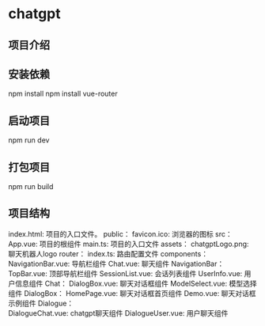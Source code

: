 # chatgpt

## 项目介绍

## 安装依赖

npm install
npm install vue-router

## 启动项目

npm run dev

## 打包项目

npm run build

## 项目结构

index.html: 项目的入口文件。
public：
    favicon.ico: 浏览器的图标
src：
    App.vue: 项目的根组件
    main.ts: 项目的入口文件
    assets：
        chatgptLogo.png: 聊天机器人logo
    router：
        index.ts: 路由配置文件
    components：
        NavigationBar.vue: 导航栏组件
        Chat.vue: 聊天组件
        NavigationBar：
            TopBar.vue: 顶部导航栏组件
            SessionList.vue: 会话列表组件
            UserInfo.vue: 用户信息组件
        Chat：
            DialogBox.vue: 聊天对话框组件
            ModelSelect.vue: 模型选择组件
            DialogBox：
                HomePage.vue: 聊天对话框首页组件
                Demo.vue: 聊天对话框示例组件
                Dialogue：  
                    DialogueChat.vue: chatgpt聊天组件
                    DialogueUser.vue: 用户聊天组件

